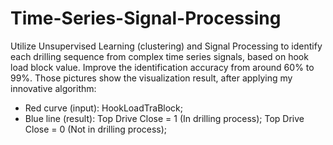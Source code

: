 # Time-Series-Signal-Processing
Utilize Unsupervised Learning (clustering) and Signal Processing to identify each drilling sequence from complex time series signals, based on hook load block value. Improve the identification accuracy from around 60% to 99%. 
Those pictures show the visualization result, after applying my innovative algorithm:
- Red curve (input): HookLoadTraBlock; 
- Blue line (result): Top Drive Close = 1 (In drilling process); Top Drive Close = 0 (Not in drilling process); 

